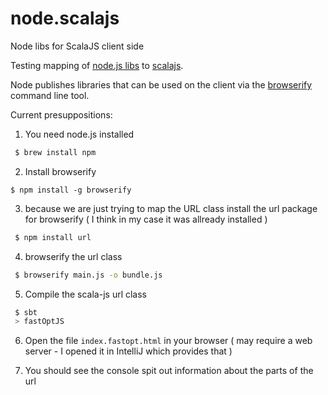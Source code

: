 node.scalajs
============

Node libs for ScalaJS client side

Testing mapping of [node.js libs](http://www.nodebeginner.org/) to [scalajs](http://scala-js.org).

Node publishes libraries that can be used on the client via the [browserify](http://browserify.org/)
command line tool.

Current presuppositions:

 1. You need node.js installed

  ```bash
   $ brew install npm
  ```

 2. Install browserify

   ```
   $ npm install -g browserify 
   ```

 3. because we are just trying to map the URL class install the url package for browserify
   ( I think in my case it was allready installed )

  ```bash
   $ npm install url 
  ```
 
 4. browserify the url class

  ```bash
   $ browserify main.js -o bundle.js
  ```

 5. Compile the scala-js url class

  ```bash
   $ sbt
   > fastOptJS
  ```

 6. Open the file `index.fastopt.html` in your browser 
  ( may require a web server - I opened it in IntelliJ which provides that )

7. You should see the console spit out information about the parts of the url

